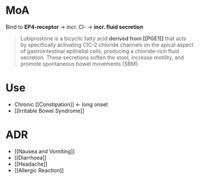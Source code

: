 # MoA
Bind to **EP4-receptor** -> incr. Cl- -> **incr. fluid secretion**

> Lubiprostone is a bicyclic fatty acid **derived from [[PGE1]]** that acts by specifically activating ClC-2 chloride channels on the apical aspect of gastrointestinal epithelial cells, producing a chloride-rich fluid secretion. These secretions soften the stool, increase motility, and promote spontaneous bowel movements (SBM).

# Use
- Chronic [[Constipation]] <- long onset
- [[Irritable Bowel Syndrome]]

# ADR
- [[Nausea and Vomiting]] 
- [[Diarrhoea]]
- [[Headache]]
- [[Allergic Reaction]]